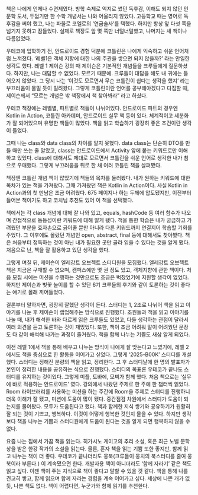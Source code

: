 책은 나에게 언제나 수면제였다. 방학 숙제로 억지로 썼던 독후감, 이해도 되지 않던 인문학 도서, 두껍기만 한 수학 개념서는 나와 어울리지 않았다. 고등학교 때는 영어로 독후감을 써야 했고, 나는 파울로 코엘료의 ‘연금술사’를 택했다. 하지만 항상 앞 다섯 쪽을 넘기지 못하고 잠들었다. 실제로 책장도 앞 몇 쪽만 너덜너덜했고, 나머지는 새 책이나 다름없었다. 

우테코에 입학하기 전, 안드로이드 경험 덕분에 코틀린은 나에게 익숙하고 쉬운 언어처럼 느껴졌다. ‘레벨1은 객체 지향에 대한 나의 주관을 쌓으면 되지 않을까?’ 라는 안일한 생각도 했다.
레벨 1 제이슨 강의 때 제이슨은 기본적인 개념들을 크루들에게 질문하셨다.
하지만, 나는 대답할 수 없었다. 모르기 때문에.
크루들이 대답을 해도 내 귀에는 들어오지 않았다. 그 당시 나는 ‘이것도 모르면서 무슨 코틀린이 쉽다는 생각을 했지’ 라는 부끄러움이 물밀 듯이 밀려왔다.
그렇게 코틀린이란 언어를 공부해야겠다고 다짐할 때, 제이슨께서 “모르는 개념은 밖 책장에서 책 찾아봐라” 라고 하셨다.

우테코 책장에는 레벨별, 파트별로 책들이 나뉘어있다. 안드로이드 파트의 경우엔 Kotlin in Action, 코틀린 아카데미, 안드로이드 실무 책 등이 있다. 체계적이고 세분화가 잘 되어있으며 유명한 책들이 많았다. 책을 읽고 학습하기 굉장히 좋은 조건이란 생각이 들었다.

그때 나는 class와 data class의 차이를 알지 못했다. data class는 단순히 DTO를 만들 때만 쓰는 줄 알았고, class는 안드로이드에서 Activity 앞에 붙는 키워드로만 이해하고 있었다. class에 대해서도 제대로 모르면서 코틀린을 쉬운 언어로 생각한 내가 참으로 우매했다. 그렇게 부끄러움을 뒤로 한 채 여러 코틀린 책을 살펴봤다.

책장엔 코틀린 개념 책이 많았기에 책들의 목차를 둘러봤다. 내가 원하는 키워드에 대한 목차가 있는 책을 가져왔다. 그때 가져왔던 책은 Kotlin in Action이다. 사실 Kotlin in Action과의 첫 만남은 조금 어려웠다. 675 페이지나 하는 두께에 압도됐지만, 이전부터 들어본 책이기도 하고 코치님 추천도 있어 이 책을 선택했다.

책에서는 각 class 개념에 대해 잘 나와 있고, equals, hashCode 등 여러 함수가 나오며 간접적으로 동등성이란 키워드에 대해 알게 됐다. 책을 통한 학습은 내가 궁금하고 가려웠던 부분을 효자손으로 긁어줄 뿐만 아니라 다른 키워드까지 연결지어 학습할 기회를 주었다. 그 이후에도 몰랐던 개념인 open, abstract, final 등에 대해서도 찾아봤다. 책은 처음부터 정독하는 것이 아닌 내가 필요한 곳만 골라 읽을 수 있다는 것을 알게 됐다. 처음으로 난, 책을 잘 활용하고 있단 생각을 했다. 

그렇게 며칠 뒤, 제이슨이 엘레강트 오브젝트 스터디원을 모집했다. 엘레강트 오브젝트 책은 지금은 구매할 수 없으며, 캠퍼스에만 몇 권 정도 있고, 객체지향에 관한 책이다. 처음 모집 시에는 미션을 수행하는 것만으로도 조금은 벅찼었기에 지원할 생각이 없었다. 하지만 제이슨과 벚꽃 놀이를 할 수 있단 6기 크루들의 후기와 같이 토론하는 것이 좋다는 얘기로 몰래 끼어들었다. 

결론부터 말하자면, 굉장히 잘했단 생각이 든다. 스터디는 1, 2조로 나뉘어 책을 읽고 이야기를 나눈 후 제이슨이 랩업해주는 방식으로 진행했다. 조원들과 책을 읽고 이야기를 나눌 때, 내가 해석한 바와 다르게 읽은 크루들도 있었고, 다들 생각하는 관점이 달라서 여러 의견을 듣고 토론하는 것이 재밌었다. 또한, 책이 조금 어려워 말이 어려웠던 문장도 다 같이 해석해 나가는 과정이 즐거웠다. 책을 함께 나누는 기쁨도 새삼 알게 되었다.

이전 레벨 1에서 책을 통해 배우고 나누는 방식이 나에게 잘 맞는다고 느꼈기에, 레벨 2에서도 책을 중심으로 한 활동을 이어가고 싶었다. 그렇게 ‘2025-B00K’ 스터디를 개설했다. 스터디는 정해진 분량의 책을 읽고, 정리한다. 그 후 스터디날에 한 명의 발표자가 본인이 정리한 내용을 공유하는 식으로 진행했다. 스터디의 목표론 우테코가 끝나도 스터디를 유지하는 것이었다. 그렇게 미플, 토바에, 모찌가 함께 했다. 처음 책으로는 ‘실무에 바로 적용하는 안드로이드’ 였다. 강의에서 나왔던 주제로 한 주에 한 챕터씩 읽었다. Room 라이브러리를 사용하는 미션을 하는 주간에 Room을 주제로 스터디를 진행하니 더욱 이해가 잘 됐고, 미션에 도움이 많이 됐다. 중간점검 차원에서 스터디가 도움이 되는지를 물어봤다. 모두가 도움된다고 했다. 책과 함께한 지식 쌓기와 공유하기가 원활히 잘 되는 것이 기쁘고, 행복하다. 이것이 어떻게 행복한 것인지 물을 수 있다. 하지만 생각보다 책을 나누는 기쁨과 스터디원에게 도움이 된다는 것을 알게 되면 행복하지 않을 수 없다.

요즘 나는 집에서 가끔 책을 읽는다. 히가시노 게이고의 추리 소설, 혹은 최근 노벨 문학상을 받은 한강 작가의 소설을 읽는다. 물론, 혼자 책을 읽는 기쁨 또한 좋지만, 함께 읽고 나누는 책이 더 좋다. 우테코가 끝나더라도 뭉북(크루들이 뭉치의 북스터디를 줄여 뭉북이라 부른다.) 이 계속됐으면 한다. 개발자용 책이 아니더라도 ‘함께 자라기’ 같은 책도 읽고 싶다. 이젠 책이 주는 지식으로 책이 좋다고 말할 수 있을 것 같다. 
책을 통해 나를 견고히 쌓고, 함께 읽으며 함께 자라는 경험을 계속 이어가고 싶다. 세상에 나쁜 개가 없듯, 나쁜 책도 없다. 책이 어렵다면, 누군가와 함께 읽기를 추천한다.
